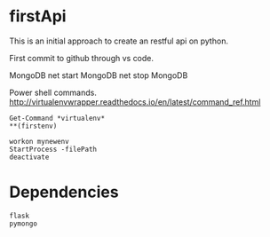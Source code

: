 # firstApi

This is an initial approach to create an restful api on python.

First commit to github through vs code.

MongoDB
    net start MongoDB
    net stop MongoDB
    
Power shell commands.
    http://virtualenvwrapper.readthedocs.io/en/latest/command_ref.html

    Get-Command *virtualenv*
    **(firstenv)

    workon mynewenv
    StartProcess -filePath
    deactivate

# Dependencies
    flask
    pymongo
